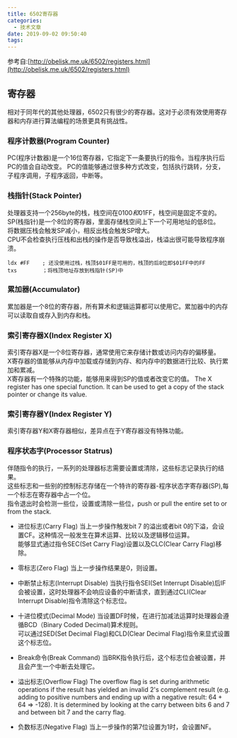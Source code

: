 ```yaml
---
title: 6502寄存器
categories:
  - 技术文章
date: 2019-09-02 09:50:40
tags:
---
```


参考自:[http://obelisk.me.uk/6502/registers.html](http://obelisk.me.uk/6502/registers.html)

## 寄存器
相对于同年代的其他处理器，6502只有很少的寄存器。这对于必须有效使用寄存器和内存进行算法编程的场景更具有挑战性。  

### 程序计数器(Program Counter)
PC(程序计数器)是一个16位寄存器，它指定下一条要执行的指令。当程序执行后PC的值会自动改变。
PC的值能够通过很多种方式改变，包括执行跳转，分支，子程序调用，子程序返回，中断等。

### 栈指针(Stack Pointer)
处理器支持一个256byte的栈，栈空间在$0100和$01FF，栈空间是固定不变的。  
SP(栈指针)是一个8位的寄存器，里面存储栈空间上下一个可用地址的低8位。  
将数据压栈会触发SP减小，相反出栈会触发SP增大。  
CPU不会检查执行压栈和出栈的操作是否导致栈溢出，栈溢出很可能导致程序崩溃。  

```
ldx #FF    ; 还没使用过栈，栈顶$01FF是可用的，栈顶的后8位即$01FF中的FF
txs        ；将栈顶地址存放到栈指针(SP)中
```

### 累加器(Accumulator)
累加器是一个8位的寄存器，所有算术和逻辑运算都可以使用它。累加器中的内存可以读取自或存入到内存和栈。  

### 索引寄存器X(Index Register X)
索引寄存器X是一个8位寄存器，通常使用它来存储计数或访问内存的偏移量。  
X寄存器的值能够从内存中加载或存储到内存、和内存中的数据进行比较、执行累加和累减。  
X寄存器有一个特殊的功能，能够用来得到SP的值或者改变它的值。
The X register has one special function. It can be used to get a copy of the stack pointer or change its value.

### 索引寄存器Y(Index Register Y)
索引寄存器Y和X寄存器相似，差异点在于Y寄存器没有特殊功能。

### 程序状态字(Processor Statrus)
伴随指令的执行，一系列的处理器标志需要设置或清除，这些标志记录执行的结果。  
这些标志和一些别的控制标志存储在一个特许的寄存器-程序状态字寄存器(SP),每一个标志在寄存器中占一个位。  
指令退出时会检测一些位，设置或清除一些位，push or pull the entire set to or from the stack.

- 进位标志(Carry Flag)
    当上一步操作触发bit 7 的溢出或者bit 0的下溢，会设置CF。这种情况一般发生在算术运算、比较以及逻辑移位运算。  
    能够显式通过指令SEC(Set Carry Flag)设置以及CLC(Clear Carry Flag)移除。  

- 零标志(Zero Flag)
    当上一步操作结果是0，则设置。

- 中断禁止标志(Interrupt Disable)
    当执行指令SEI(Set Interrupt Disable)后IF会被设置，这时处理器不会响应设备的中断请求，直到通过CLI(Clear Interrupt Disable)指令清除这个标志位。

- 十进位模式(Decimal Mode)
    当设置DF时候，在进行加减法运算时处理器会遵循BCD（Binary Coded Decimal)算术规则。  
    可以通过SED(Set Decimal Flag)和CLD(Clear Decimal Flag)指令来显式设置这个标志位。

- Break命令(Break Command)
    当BRK指令执行后，这个标志位会被设置，并且会产生一个中断去处理它。  

- 溢出标志(Overflow Flag)
    The overflow flag is set during arithmetic operations if the result has yielded an invalid 2's complement result (e.g. adding to positive numbers and ending up with a negative result: 64 + 64 => -128). It is determined by looking at the carry between bits 6 and 7 and between bit 7 and the carry flag.

- 负数标志(Negative Flag)
    当上一步操作的第7位设置为1时，会设置NF。  



